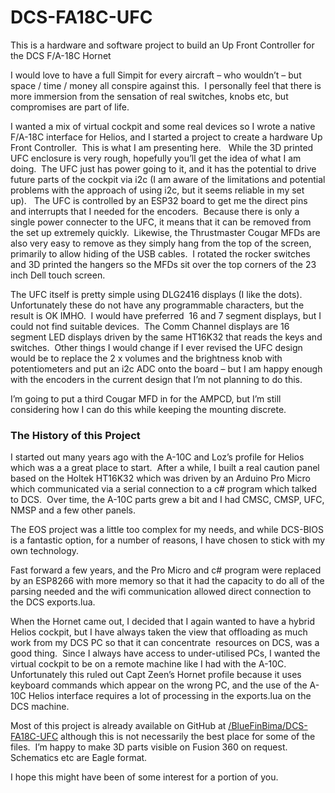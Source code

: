 # DCS-FA18C-UFC
This is a hardware and software project to build an Up Front Controller for the DCS F/A-18C Hornet

I would love to have a full Simpit for every aircraft – who
wouldn’t – but space / time / money all conspire against this.  I personally
feel that there is more immersion from the sensation of real switches, knobs
etc, but compromises are part of life.

I wanted a mix of virtual cockpit and some real devices so I
wrote a native F/A-18C interface for Helios, and I started a project to create
a hardware Up Front Controller.  This is what I am presenting here.   While the
3D printed UFC enclosure is very rough, hopefully you’ll get the idea of what I
am doing.  The UFC just has power going to it, and it has the potential to
drive future parts of the cockpit via i2c (I am aware of the limitations and
potential problems with the approach of using i2c, but it seems reliable in my
set up).   The UFC is controlled by an ESP32 board to get me the direct pins
and interrupts that I needed for the encoders.  Because there is only a single
power connecter to the UFC, it means that it can be removed from the set up
extremely quickly.  Likewise, the Thrustmaster Cougar MFDs are also very easy
to remove as they simply hang from the top of the screen, primarily to allow
hiding of the USB cables.  I rotated the rocker switches and 3D printed the
hangers so the MFDs sit over the top corners of the 23 inch Dell touch screen.

The UFC itself is pretty simple using DLG2416 displays (I
like the dots).  Unfortunately these do not have any programmable characters,
but the result is OK IMHO.  I would have preferred  16 and 7 segment displays,
but I could not find suitable devices.  The Comm Channel displays are 16
segment LED displays driven by the same HT16K32 that reads the keys and
switches.  Other things I would change if I ever revised the UFC design would
be to replace the 2 x volumes and the brightness knob with potentiometers and
put an i2c ADC onto the board – but I am happy enough with the encoders in the
current design that I’m not planning to do this.

I’m going to put a third Cougar MFD in for the AMPCD, but
I’m still considering how I can do this while keeping the mounting discrete.

### The History of this Project

I started out many years ago with the A-10C and Loz’s
profile for Helios which was a a great place to start.  After a while, I built
a real caution panel based on the Holtek HT16K32 which was driven by an Arduino
Pro Micro which communicated via a serial connection to a c# program which
talked to DCS.  Over time, the A-10C parts grew a bit and I had CMSC, CMSP,
UFC, NMSP and a few other panels.

The EOS project was a little too complex for my needs, and
while DCS-BIOS is a fantastic option, for a number of reasons, I have chosen to
stick with my own technology.

Fast forward a few years, and the Pro Micro and c# program
were replaced by an ESP8266 with more memory so that it had the capacity to do
all of the parsing needed and the wifi communication allowed direct connection
to the DCS exports.lua.

When the Hornet came out, I decided that I again wanted to
have a hybrid Helios cockpit, but I have always taken the view that offloading
as much work from my DCS PC so that it can concentrate  resources on DCS, was a
good thing.  Since I always have access to under-utilised PCs, I wanted the
virtual cockpit to be on a remote machine like I had with the A-10C. 
Unfortunately this ruled out Capt Zeen’s Hornet profile because it uses
keyboard commands which appear on the wrong PC, and the use of the A-10C Helios
interface requires a lot of processing in the exports.lua on the DCS machine.

Most of this project is already available on GitHub at <a
href="https://bluefinbima.github.io/DCS-FA18C-UFC/">/BlueFinBima/DCS-FA18C-UFC</a>
although this is not necessarily the best place for some of the files.  I’m
happy to make 3D parts visible on Fusion 360 on request.  Schematics etc are
Eagle format.
  
I hope this might have been of some interest for a portion
of you.
